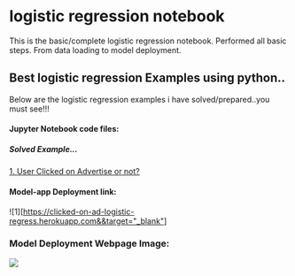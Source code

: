 # logistic regression notebook
 This is the basic/complete logistic regression notebook. Performed all basic steps. From data loading to model deployment.

## Best logistic regression Examples using python..

Below are the logistic regression examples i have solved/prepared..you must see!!!

#### Jupyter Notebook code files:

##### Solved Example...
<a href="https://github.com/ShrikantUppin/2_logistic-regression-notebook/blob/main/clicked%20on%20Ad%20.ipynb/" target="_blank">1. User Clicked on Advertise or not?</a>

#### Model-app Deployment link:


![1][https://clicked-on-ad-logistic-regress.herokuapp.com&&target="_blank"]




### Model Deployment Webpage Image:

![](https://github.com/ShrikantUppin/Logistic-Regression-Complete-Notebook/blob/main/streamlit.png?raw=true)

